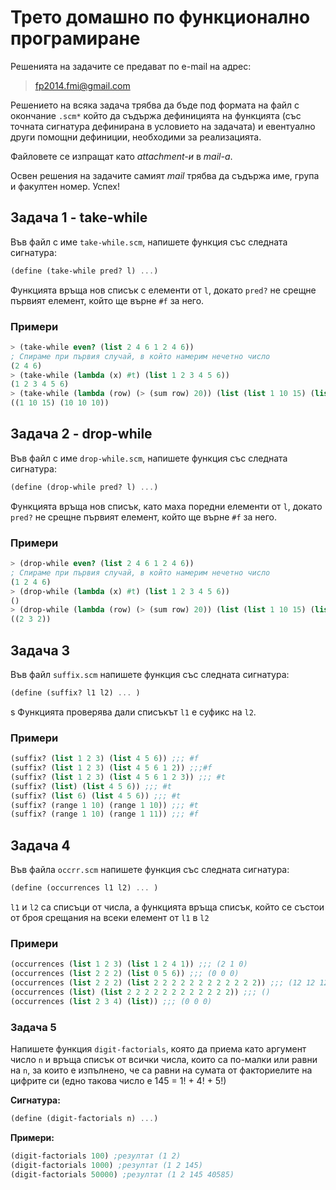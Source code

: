 # Трето домашно по функционално програмиране

Решенията на задачите се предават по e-mail на адрес:

>fp2014.fmi@gmail.com

Решението на всяка задача трябва да бъде под формата на файл с окончание `.scm*` който да съдържа дефиницията на функцията (със точната сигнатура дефинирана в условието на задачата) и евентуално други помощни дефиниции, необходими за реализацията.

Файловете се изпращат като *attachment-и* в *mail-a*.

Освен решения на задачите самият *mail* трябва да съдържа име, група и факултен номер. Успех!

## Задача 1 - take-while

Във файл с име `take-while.scm`, напишете функция със следната сигнатура:

```scheme
(define (take-while pred? l) ...)
```

Функцията връща нов списък с елементи от `l`, докато `pred?` не срещне първият елемент, който ще върне `#f` за него.

### Примери

```scheme
> (take-while even? (list 2 4 6 1 2 4 6))
; Спираме при първия случай, в който намерим нечетно число
(2 4 6)
> (take-while (lambda (x) #t) (list 1 2 3 4 5 6))
(1 2 3 4 5 6)
> (take-while (lambda (row) (> (sum row) 20)) (list (list 1 10 15) (list 10 10 10) (list 2 3 2)))
((1 10 15) (10 10 10))
```

## Задача 2 - drop-while

Във файл с име `drop-while.scm`, напишете функция със следната сигнатура:

```scheme
(define (drop-while pred? l) ...)
```

Функцията връща нов списък, като маха поредни елементи от `l`, докато `pred?` не срещне първият елемент, който ще върне `#f` за него.

### Примери

```scheme
> (drop-while even? (list 2 4 6 1 2 4 6))
; Спираме при първия случай, в който намерим нечетно число
(1 2 4 6)
> (drop-while (lambda (x) #t) (list 1 2 3 4 5 6))
()
> (drop-while (lambda (row) (> (sum row) 20)) (list (list 1 10 15) (list 10 10 10) (list 2 3 2)))
((2 3 2))
```

## Задача 3

Във файл `suffix.scm` напишете функция със следната сигнатура:

```scheme
(define (suffix? l1 l2) ... )
```
s
Функцията проверява дали списъкът `l1` е суфикс на `l2`.

### Примери

```scheme
(suffix? (list 1 2 3) (list 4 5 6)) ;;; #f
(suffix? (list 1 2 3) (list 4 5 6 1 2)) ;;;#f
(suffix? (list 1 2 3) (list 4 5 6 1 2 3)) ;;; #t
(suffix? (list) (list 4 5 6)) ;;; #t
(suffix? (list 6) (list 4 5 6)) ;;; #t
(suffix? (range 1 10) (range 1 10)) ;;; #t
(suffix? (range 1 10) (range 1 11)) ;;; #f
```

## Задача 4

Във файла `occrr.scm` напишете функция със следната сигнатура:

```scheme
(define (occurrences l1 l2) ... )
```

`l1` и `l2` са списъци от числа, а функцията връща списък, който се състои от броя срещания на всеки елемент от `l1` в `l2`

### Примери

```scheme
(occurrences (list 1 2 3) (list 1 2 4 1)) ;;; (2 1 0)
(occurrences (list 2 2 2) (list 0 5 6)) ;;; (0 0 0)
(occurrences (list 2 2 2) (list 2 2 2 2 2 2 2 2 2 2 2 2)) ;;; (12 12 12)
(occurrences (list) (list 2 2 2 2 2 2 2 2 2 2 2 2)) ;;; ()
(occurrences (list 2 3 4) (list)) ;;; (0 0 0)
```

### Задача 5

Напишете функция `digit-factorials`, която да приема като аргумент число `n` и връща списък от всички числа, които са по-малки или равни на `n`, за които е изпълнено, че са равни на сумата от факториелите на цифрите си (едно такова число е 145 = 1! + 4! + 5!)

**Сигнатура:**

```scheme
(define (digit-factorials n) ...)
```

**Примери:**

```scheme
(digit-factorials 100) ;резултат (1 2)
(digit-factorials 1000) ;резултат (1 2 145)
(digit-factorials 50000) ;резултат (1 2 145 40585)
```
